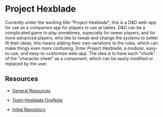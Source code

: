 # Project Hexblade

Currently under the working title "Project Hexblade", this is a D&amp;D web-app
for use as a companion app for players to use at tables. D&amp;D can be a
complicated game to play sometimes, especially for newer players, and for
more advanced players, who like to tweak and change the systems to better
fit their ideas, this means adding their own variations to the rules, which can
make things even more confusing. Enter Project Hexblade, a modular, easy-to-use,
and easy-to-customize web-app. The idea is to have each "chunk" of the 
"character sheet" as a component, which can be easily modified or replaced by the user.


## Resources

- [General Resources](./Resources/general-resources.md)

- [Team Hexblade OneNote](https://algonquinlivecom-my.sharepoint.com/personal/solo0069_algonquinlive_com1/_layouts/15/Doc.aspx?sourcedoc={0fd92fe6-ab6f-4b02-abfd-3a3af722ea4d}&action=edit&wd=target%28Project%20Overview.one%7Cbbed25e5-0408-4cde-8fbc-d47303da112d%2FProject%20Hexblade%7Cf97a9684-4f3e-44c5-bce0-f7ca2dc9a206%2F%29&wdorigin=NavigationUrl)

- [Initial Repository](https://github.com/tjmoyes/project-hexblade)